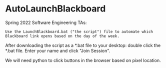# AutoLaunchBlackboard
Spring 2022 Software Engineering TAs:

	Use the LaunchBlackboard.bat ("the script") file to automate which Blackboard link opens based on the day of the week.
After downloading the script as a *.bat file to your desktop: double click the *.bat file. Enter your name and click "Join Session".

We will need python to click buttons in the browser based on pixel location.
